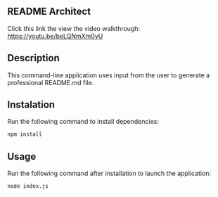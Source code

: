 ## README Architect

Click this link the view the video walkthrough:
<a href="https://youtu.be/beLQNmXm0yU">https://youtu.be/beLQNmXm0yU</a>

## Description

This command-line application uses input from the user to generate a professional README.md file.

## Instalation

Run the following command to install dependencies:
```md
npm install 
```
## Usage

Run the following command after installation to launch the application:
```md
node index.js
